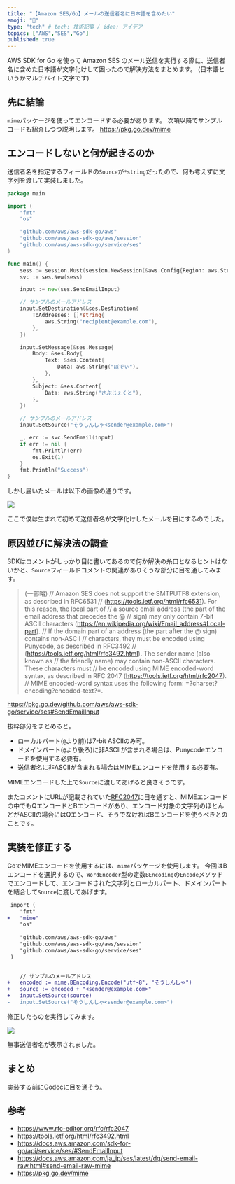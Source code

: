 ```yaml
---
title: "【Amazon SES/Go】メールの送信者名に日本語を含めたい"
emoji: "📩"
type: "tech" # tech: 技術記事 / idea: アイデア
topics: ["AWS","SES","Go"]
published: true
---
```


AWS SDK for Go を使って Amazon SES のメール送信を実行する際に、送信者名に含めた日本語が文字化けして困ったので解決方法をまとめます。
(日本語というかマルチバイト文字です)

## 先に結論

`mime`パッケージを使ってエンコードする必要があります。
次項以降でサンプルコードも紹介しつつ説明します。
https://pkg.go.dev/mime

## エンコードしないと何が起きるのか

送信者名を指定するフィールドの`Source`が`*string`だったので、何も考えずに文字列を渡して実装しました。

```go:main.go
package main

import (
	"fmt"
	"os"

	"github.com/aws/aws-sdk-go/aws"
	"github.com/aws/aws-sdk-go/aws/session"
	"github.com/aws/aws-sdk-go/service/ses"
)

func main() {
	sess := session.Must(session.NewSession(&aws.Config{Region: aws.String("ap-northeast-1")}))
	svc := ses.New(sess)

	input := new(ses.SendEmailInput)

	// サンプルのメールアドレス
	input.SetDestination(&ses.Destination{
		ToAddresses: []*string{
			aws.String("recipient@example.com"),
		},
	})

	input.SetMessage(&ses.Message{
		Body: &ses.Body{
			Text: &ses.Content{
				Data: aws.String("ぼでぃ"),
			},
		},
		Subject: &ses.Content{
			Data: aws.String("さぶじぇくと"),
		},
	})

	// サンプルのメールアドレス
	input.SetSource("そうしんしゃ<sender@example.com>")

	_, err := svc.SendEmail(input)
	if err != nil {
		fmt.Println(err)
		os.Exit(1)
	}
	fmt.Println("Success")
}
```

しかし届いたメールは以下の画像の通りです。

![](https://storage.googleapis.com/zenn-user-upload/f1f465d21dee-20220910.png)

ここで僕は生まれて初めて送信者名が文字化けしたメールを目にするのでした。

## 原因並びに解決法の調査

SDKはコメントがしっかり目に書いてあるので何か解決の糸口となるヒントはないかと、`Source`フィールドコメントの関連がありそうな部分に目を通してみます。

>(一部略)
// Amazon SES does not support the SMTPUTF8 extension, as described in RFC6531
// (https://tools.ietf.org/html/rfc6531). For this reason, the local part of
// a source email address (the part of the email address that precedes the @
// sign) may only contain 7-bit ASCII characters (https://en.wikipedia.org/wiki/Email_address#Local-part).
// If the domain part of an address (the part after the @ sign) contains non-ASCII
// characters, they must be encoded using Punycode, as described in RFC3492
// (https://tools.ietf.org/html/rfc3492.html). The sender name (also known as
// the friendly name) may contain non-ASCII characters. These characters must
// be encoded using MIME encoded-word syntax, as described in RFC 2047 (https://tools.ietf.org/html/rfc2047).
// MIME encoded-word syntax uses the following form: =?charset?encoding?encoded-text?=.

https://pkg.go.dev/github.com/aws/aws-sdk-go/service/ses#SendEmailInput

抜粋部分をまとめると。

- ローカルパート(`@`より前)は7-bit ASCIIのみ可。
- ドメインパート(`@`より後ろ)に非ASCIIが含まれる場合は、Punycodeエンコードを使用する必要有。
- 送信者名に非ASCIIが含まれる場合はMIMEエンコードを使用する必要有。

MIMEエンコードした上で`Source`に渡してあげると良さそうです。

またコメントにURLが記載されていた[RFC2047](https://www.rfc-editor.org/rfc/rfc2047)に目を通すと、MIMEエンコードの中でもQエンコードとBエンコードがあり、エンコード対象の文字列のほとんどがASCIIの場合にはQエンコード、そうでなければBエンコードを使うべきとのことです。

## 実装を修正する

GoでMIMEエンコードを使用するには、`mime`パッケージを使用します。
今回はBエンコードを選択するので、`WordEncoder`型の定数`BEncoding`の`Encode`メソッドでエンコードして、エンコードされた文字列とローカルパート、ドメインパートを結合して`Source`に渡してあげます。

```diff go
 import (
 	"fmt"
+	"mime"
 	"os"
 
 	"github.com/aws/aws-sdk-go/aws"
 	"github.com/aws/aws-sdk-go/aws/session"
 	"github.com/aws/aws-sdk-go/service/ses"
 )
 
```

```diff go
 	// サンプルのメールアドレス
+	encoded := mime.BEncoding.Encode("utf-8", "そうしんしゃ")
+	source := encoded + "<sender@example.com>"
+	input.SetSource(source)
-	input.SetSource("そうしんしゃ<sender@example.com>")
```

修正したものを実行してみます。

![](https://storage.googleapis.com/zenn-user-upload/c4d1a6c5e7a8-20220910.png)

無事送信者名が表示されました。


## まとめ

実装する前にGodocに目を通そう。

## 参考

- https://www.rfc-editor.org/rfc/rfc2047
- https://tools.ietf.org/html/rfc3492.html
- https://docs.aws.amazon.com/sdk-for-go/api/service/ses/#SendEmailInput
- https://docs.aws.amazon.com/ja_jp/ses/latest/dg/send-email-raw.html#send-email-raw-mime
- https://pkg.go.dev/mime
